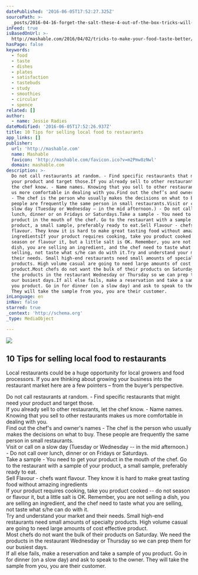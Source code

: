 ```yaml
---
datePublished: '2016-06-05T17:52:27.325Z'
sourcePath: >-
  _posts/2016-04-16-forget-the-salt-these-4-out-of-the-box-tricks-will-make-you.md
inFeed: true
isBasedOnUrl: >-
  http://mashable.com/2016/04/02/tricks-to-make-your-food-taste-better/#VjpZmG0f9iqK
hasPage: false
keywords:
  - food
  - taste
  - dishes
  - plates
  - satisfaction
  - tastebuds
  - study
  - smoothies
  - circular
  - spence
related: []
author:
  - name: Jessie Radies
dateModified: '2016-06-05T17:52:26.937Z'
title: 10 Tips for selling local food to restaurants
app_links: []
publisher:
  url: 'http://mashable.com'
  name: Mashable
  favicon: 'http://mashable.com/favicon.ico?v=m2Pmw8zNwl'
  domain: mashable.com
description: >-
  Do not call restaurants at random. - Find specific restaurants that might need
  your product and target those.If you already sell to other restaurants, let
  the chef know. - Name names. Knowing that you sell to other restaurants makes
  us more comfortable in dealing with you.Find out the chef’s and owner’s names
  - The chef is the person who usually makes the decisions on what to buy. These
  people are frequently the same person in small restaurants.Visit or call on a
  slow day (Tuesday or Wednesday – in the mid afternoon.) - Do not call over
  lunch, dinner or on Fridays or Saturdays.Take a sample - You need to get your
  product in the mouth of the chef. Go to the restaurant with a sample of your
  product, a small sample, preferably ready to eat.Sell Flavour - chefs want
  flavour. They know it is hard to make great tasting food without amazing
  ingredientsIf your product requires cooking, take you product cooked – do not
  season or flavour it, but a little salt is OK. Remember, you are not selling a
  dish, you are selling an ingredient, and the chef need to taste what you are
  selling, not taste what s/he can do with it.Try and understand your market and
  their needs. Small high-end restaurants need small amounts of specialty
  products. High volume casual are going to need large amounts of cost effective
  product.Most chefs do not want the bulk of their products on Saturday. We need
  the products in the restaurant Wednesday or Thursday so we can prep them for
  our busiest days.If all else fails, make a reservation and take a sample of
  you product. Go in for dinner (on a slow day) and ask to speak to the owner.
  They will take the sample from you, you are their customer.
inLanguage: en
inNav: false
starred: true
_context: 'http://schema.org'
_type: MediaObject

---
```

<article style=""><img src="https://s3-us-west-2.amazonaws.com/the-grid-img/p/9fbff060acc48bd4954252e6c35e05b8ef478310.jpg" /><h1>10 Tips for selling local food to restaurants</h1><p>Local restaurants could be a huge opportunity for local growers and food processors. If you are thinking about growing your business into the restaurant market here are a few pointers – from the buyer’s perspective. </p></article>

Do not call restaurants at random. - Find specific restaurants that might need your product and target those.  
If you already sell to other restaurants, let the chef know. - Name names. Knowing that you sell to other restaurants makes us more comfortable in dealing with you.  
Find out the chef's and owner's names - The chef is the person who usually makes the decisions on what to buy. These people are frequently the same person in small restaurants.  
Visit or call on a slow day (Tuesday or Wednesday -- in the mid afternoon.) - Do not call over lunch, dinner or on Fridays or Saturdays.  
Take a sample - You need to get your product in the mouth of the chef. Go to the restaurant with a sample of your product, a small sample, preferably ready to eat.  
Sell Flavour - chefs want flavour. They know it is hard to make great tasting food without amazing ingredients  
If your product requires cooking, take you product cooked -- do not season or flavour it, but a little salt is OK. Remember, you are not selling a dish, you are selling an ingredient, and the chef need to taste what you are selling, not taste what s/he can do with it.  
Try and understand your market and their needs. Small high-end restaurants need small amounts of specialty products. High volume casual are going to need large amounts of cost effective product.  
Most chefs do not want the bulk of their products on Saturday. We need the products in the restaurant Wednesday or Thursday so we can prep them for our busiest days.  
If all else fails, make a reservation and take a sample of you product. Go in for dinner (on a slow day) and ask to speak to the owner. They will take the sample from you, you are their customer.